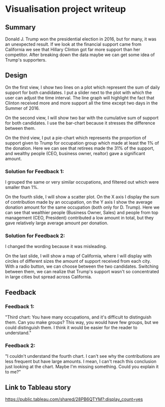 # Visualisation project writeup

## Summary
Donald J. Trump won the presidential election in 2016, but for many, it was an unexpected result. If we look at the financial support came from California we see that Hillary Clinton got far more support than her competitor. After breaking down the data maybe we can get some idea of Trump's supporters.

## Design
On the first view, I show two lines on a plot which represent the sum of daily support for both candidates. I put a slider next to the plot with which the user can adjust the time interval. The line graph will highlight the fact that Clinton received more and more support all the time except two days in the Summer of 2016.

On the second view, I will show two bar with the cumulative sum of support for both candidates. I use the bar-chart because it stresses the difference between them.

On the third view, I put a pie-chart which represents the proportion of support given to Trump for occupation group which made at least the 1% of the donation. Here we can see that retirees made the 31% of the support, and wealthy people (CEO, business owner, realtor) gave a significant amount.

### Solution for Feedback 1:
I grouped the same or very similar occupations, and filtered out which were smaller than 1%.

On the fourth slide, I will show a scatter plot. On the X axis I display the sum of contribution made by an occupation, on the Y axis I show the average donation amount for the same occupation (both only for D. Trump).
Here we can see that wealthier people (Business Owner, Sales) and people from top management (CEO, President) contributed a low amount in total, but they gave relatively large average amount per donation.

### Solution for Feedback 2:
I changed the wording because it was misleading.

On the last slide, I will show a map of California, where I will display with circles of different sizes the amount of support received from each city. With a radio button, we can choose between the two candidates. Switching between them, we can realize that Trump's support wasn't so concentrated in large cities but spread across California.

## Feedback
### Feedback 1:

"Third chart: You have many occupations, and it's difficult to distinguish them. Can you make groups? This way, you would have few groups, but we could distinguish them. I think it would be easier for the reader to understand."

### Feedback 2:
"I couldn't understand the fourth chart. I can't see why the contributions are less frequent but have large amounts. I mean, I can't reach this conclusion just looking at the chart. Maybe I'm missing something. Could you explain it to me?"

## Link to Tableau story
https://public.tableau.com/shared/28PB6QTYM?:display_count=yes
